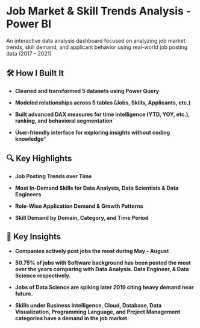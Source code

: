 
# Job Market & Skill Trends Analysis - Power BI

An interactive data analysis dashboard focused on analyzing job market trends, skill demand, and applicant behavior using real-world job posting data (2017 - 2021)

## 🛠️ How I Built It

- **Cleaned and transformed 5 datasets using Power Query**

- **Modeled relationships across 5 tables (Jobs, Skills, Applicants, etc.)**

- **Built advanced DAX measures for time intelligence (YTD, YOY, etc.), ranking, and behavioral segmentation**

- **User-friendly interface for exploring insights without coding knowledge***

## 🔍 Key Highlights

- **Job Posting Trends over Time**

- **Most In-Demand Skills for Data Analysts, Data Scientists & Data Engineers**

- **Role-Wise Application Demand & Growth Patterns**

- **Skill Demand by Domain, Category, and Time Period**

## 📌 Key Insights

- **Companies actively post jobs the most during May - August**

- **50.75% of jobs with Software background has been posted the most over the years cornparing with Data Analysis. Data Engineer, & Data Science respectively.**

- **Jobs of Data Science are spiking later 2019 citing heavy demand near future.**

- **Skills under Business Intelligence, Cloud, Database, Data Visualization, Programming Language, and Prcject Management
categories have a demand in the job market.**

